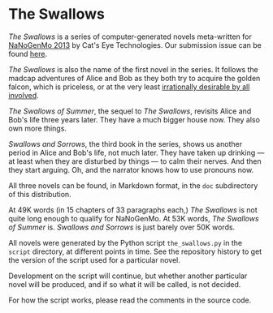 The Swallows
============

_The Swallows_ is a series of computer-generated novels meta-written for
[NaNoGenMo 2013](https://github.com/dariusk/NaNoGenMo) by
Cat's Eye Technologies.  Our submission issue can be found
[here](https://github.com/dariusk/NaNoGenMo/issues/39).

_The Swallows_ is also the name of the first novel in the series.
It follows the madcap adventures of Alice and Bob as they both try
to acquire the golden falcon, which is priceless, or at the very least
[irrationally desirable by all involved](http://tvtropes.org/pmwiki/pmwiki.php/Main/MacGuffin).

_The Swallows of Summer_, the sequel to _The Swallows_, revisits
Alice and Bob's life three years later.  They have a much bigger house
now.  They also own more things.

_Swallows and Sorrows_, the third book in the series, shows us another
period in Alice and Bob's life, not much later.  They have taken up drinking —
at least when they are disturbed by things — to calm their nerves.  And then
they start arguing.  Oh, and the narrator knows how to use pronouns now.

All three novels can be found, in Markdown format, in the `doc` subdirectory
of this distribution.

At 49K words (in 15 chapters of 33 paragraphs each,) _The Swallows_ is not
quite long enough to qualify for NaNoGenMo.  At 53K words,
_The Swallows of Summer_ is.  _Swallows and Sorrows_ is just barely over
50K words.

All novels were generated by the Python script `the_swallows.py` in the
`script` directory, at different points in time.  See the repository
history to get the version of the script used for a particular novel.

Development on the script will continue, but whether another particular
novel will be produced, and if so what it will be called, is not decided.

For how the script works, please read the comments in the source code.
